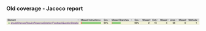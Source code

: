 #### Old coverage - Jacoco report

<a href="/improved_coverage/function5/new_jacoco_report">
    <img alt="Last Commit" src="new_coverage.png">
</a>
